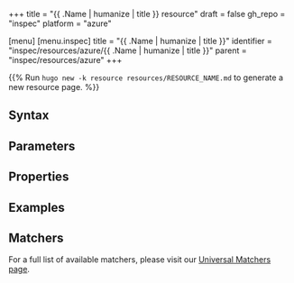 +++
title = "{{ .Name | humanize | title }} resource"
draft = false
gh_repo = "inspec"
platform = "azure"

[menu]
  [menu.inspec]
    title = "{{ .Name | humanize | title }}"
    identifier = "inspec/resources/azure/{{ .Name | humanize | title }}"
    parent = "inspec/resources/azure"
+++


{{% Run `hugo new -k resource resources/RESOURCE_NAME.md` to generate a new resource page. %}}

## Syntax

## Parameters

## Properties

## Examples

## Matchers

For a full list of available matchers, please visit our [Universal Matchers page](https://docs.chef.io/inspec/matchers/).
